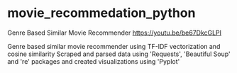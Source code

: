 # movie_recommedation_python
Genre Based Similar Movie Recommender
https://youtu.be/be67DkcGLPI

Genre based similar movie recommender using TF-IDF vectorization and cosine similarity
Scraped and parsed data using 'Requests', 'Beautiful Soup' and 're' packages and created visualizations using 'Pyplot'
